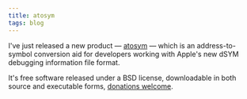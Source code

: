 ```yaml
---
title: atosym
tags: blog
---
```


I've just released a new product — [atosym](http://www.wincent.com/a/products/atosym/) — which is an address-to-symbol conversion aid for developers working with Apple's new dSYM debugging information file format.

It's free software released under a BSD license, downloadable in both source and executable forms, [donations welcome](https://www.paypal.com/xclick/business=win@wincent.com&item_name=atosym+donation&no_note=1&currency_code=EUR).
